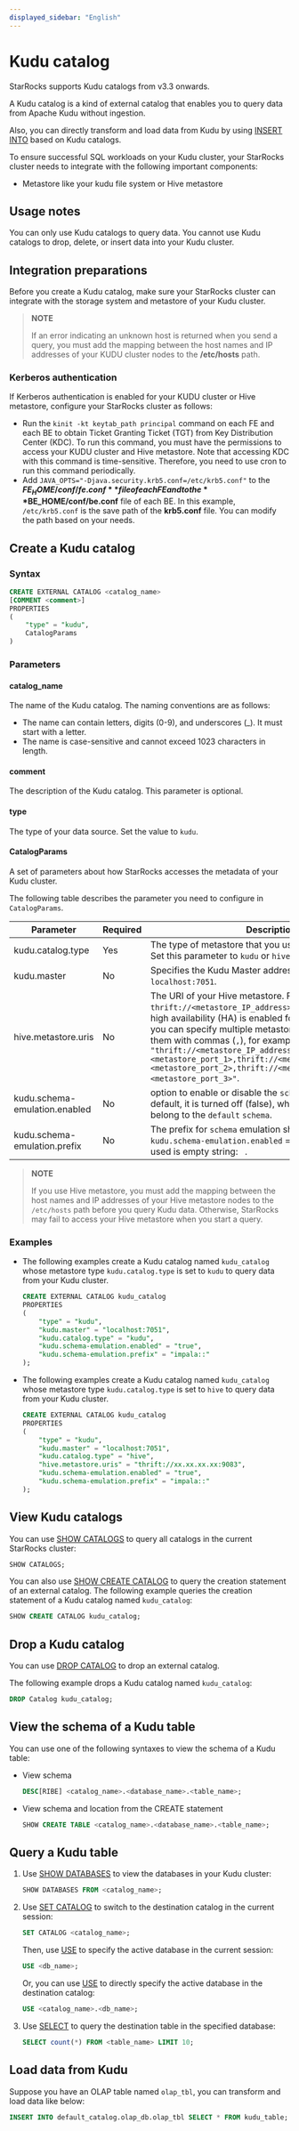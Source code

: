 ```yaml
---
displayed_sidebar: "English" 
---
```


# Kudu catalog

StarRocks supports Kudu catalogs from v3.3 onwards.

A Kudu catalog is a kind of external catalog that enables you to query data from Apache Kudu without ingestion.

Also, you can directly transform and load data from Kudu by using [INSERT INTO](../../sql-reference/sql-statements/data-manipulation/INSERT.md) based on Kudu catalogs.

To ensure successful SQL workloads on your Kudu cluster, your StarRocks cluster needs to integrate with the following important components:

- Metastore like your kudu file system or Hive metastore

## Usage notes

You can only use Kudu catalogs to query data. You cannot use Kudu catalogs to drop, delete, or insert data into your Kudu cluster.

## Integration preparations

Before you create a Kudu catalog, make sure your StarRocks cluster can integrate with the storage system and metastore of your Kudu cluster.

> **NOTE**
>
> If an error indicating an unknown host is returned when you send a query, you must add the mapping between the host names and IP addresses of your KUDU cluster nodes to the **/etc/hosts** path.

### Kerberos authentication

If Kerberos authentication is enabled for your KUDU cluster or Hive metastore, configure your StarRocks cluster as follows:

- Run the `kinit -kt keytab_path principal` command on each FE and each BE to obtain Ticket Granting Ticket (TGT) from Key Distribution Center (KDC). To run this command, you must have the permissions to access your KUDU cluster and Hive metastore. Note that accessing KDC with this command is time-sensitive. Therefore, you need to use cron to run this command periodically.
- Add `JAVA_OPTS="-Djava.security.krb5.conf=/etc/krb5.conf"` to the **$FE_HOME/conf/fe.conf** file of each FE and to the **$BE_HOME/conf/be.conf** file of each BE. In this example, `/etc/krb5.conf` is the save path of the **krb5.conf** file. You can modify the path based on your needs.

## Create a Kudu catalog

### Syntax

```SQL
CREATE EXTERNAL CATALOG <catalog_name>
[COMMENT <comment>]
PROPERTIES
(
    "type" = "kudu",
    CatalogParams
)
```

### Parameters

#### catalog_name

The name of the Kudu catalog. The naming conventions are as follows:

- The name can contain letters, digits (0-9), and underscores (_). It must start with a letter.
- The name is case-sensitive and cannot exceed 1023 characters in length.

#### comment

The description of the Kudu catalog. This parameter is optional.

#### type

The type of your data source. Set the value to `kudu`.

#### CatalogParams

A set of parameters about how StarRocks accesses the metadata of your Kudu cluster.

The following table describes the parameter you need to configure in `CatalogParams`.

| Parameter           | Required | Description                                                                                                                                                                                                                                                                                                                                                                                                             |
|---------------------|----------|-------------------------------------------------------------------------------------------------------------------------------------------------------------------------------------------------------------------------------------------------------------------------------------------------------------------------------------------------------------------------------------------------------------------------|
| kudu.catalog.type   | Yes      | The type of metastore that you use for your Kudu cluster. Set this parameter to `kudu` or `hive`.                                                                                                                                                                                                                                                                                                                       |
| kudu.master                   | No       | Specifies the Kudu Master address, which defaults to `localhost:7051`.                                                                                                                                                                                                                                                                                                                                         |
| hive.metastore.uris | No       | The URI of your Hive metastore. Format: `thrift://<metastore_IP_address>:<metastore_port>`. If high availability (HA) is enabled for your Hive metastore, you can specify multiple metastore URIs and separate them with commas (`,`), for example, `"thrift://<metastore_IP_address_1>:<metastore_port_1>,thrift://<metastore_IP_address_2>:<metastore_port_2>,thrift://<metastore_IP_address_3>:<metastore_port_3>"`. |
| kudu.schema-emulation.enabled | No       | option to enable or disable the `schema` emulation. By default, it is turned off (false), which means that all tables belong to the `default` `schema`.                                                                                                                                                                                                                                                                 |
| kudu.schema-emulation.prefix | No       | The prefix for `schema` emulation should only be set when `kudu.schema-emulation.enabled` = `true`. The default prefix used is empty string: ` `.                                                                                                                                                                                                                                                                       |

> **NOTE**
>
> If you use Hive metastore, you must add the mapping between the host names and IP addresses of your Hive metastore nodes to the `/etc/hosts` path before you query Kudu data. Otherwise, StarRocks may fail to access your Hive metastore when you start a query.

### Examples

- The following examples create a Kudu catalog named `kudu_catalog` whose metastore type `kudu.catalog.type` is set to `kudu` to query data from your Kudu cluster.

  ```SQL
  CREATE EXTERNAL CATALOG kudu_catalog
  PROPERTIES
  (
      "type" = "kudu",
      "kudu.master" = "localhost:7051",
      "kudu.catalog.type" = "kudu",
      "kudu.schema-emulation.enabled" = "true",
      "kudu.schema-emulation.prefix" = "impala::"
  );
  ```

- The following examples create a Kudu catalog named `kudu_catalog` whose metastore type `kudu.catalog.type` is set to `hive` to query data from your Kudu cluster.

  ```SQL
  CREATE EXTERNAL CATALOG kudu_catalog
  PROPERTIES
  (
      "type" = "kudu",
      "kudu.master" = "localhost:7051",
      "kudu.catalog.type" = "hive",
      "hive.metastore.uris" = "thrift://xx.xx.xx.xx:9083",
      "kudu.schema-emulation.enabled" = "true",
      "kudu.schema-emulation.prefix" = "impala::"
  );
  ```

## View Kudu catalogs

You can use [SHOW CATALOGS](../../sql-reference/sql-statements/data-manipulation/SHOW_CATALOGS.md) to query all catalogs in the current StarRocks cluster:

```SQL
SHOW CATALOGS;
```

You can also use [SHOW CREATE CATALOG](../../sql-reference/sql-statements/data-manipulation/SHOW_CREATE_CATALOG.md) to query the creation statement of an external catalog. The following example queries the creation statement of a Kudu catalog named `kudu_catalog`:

```SQL
SHOW CREATE CATALOG kudu_catalog;
```

## Drop a Kudu catalog

You can use [DROP CATALOG](../../sql-reference/sql-statements/data-definition/DROP_CATALOG.md) to drop an external catalog.

The following example drops a Kudu catalog named `kudu_catalog`:

```SQL
DROP Catalog kudu_catalog;
```

## View the schema of a Kudu table

You can use one of the following syntaxes to view the schema of a Kudu table:

- View schema

  ```SQL
  DESC[RIBE] <catalog_name>.<database_name>.<table_name>;
  ```

- View schema and location from the CREATE statement

  ```SQL
  SHOW CREATE TABLE <catalog_name>.<database_name>.<table_name>;
  ```

## Query a Kudu table

1. Use [SHOW DATABASES](../../sql-reference/sql-statements/data-manipulation/SHOW_DATABASES.md) to view the databases in your Kudu cluster:

   ```SQL
   SHOW DATABASES FROM <catalog_name>;
   ```

2. Use [SET CATALOG](../../sql-reference/sql-statements/data-definition/SET_CATALOG.md) to switch to the destination catalog in the current session:

   ```SQL
   SET CATALOG <catalog_name>;
   ```

   Then, use [USE](../../sql-reference/sql-statements/data-definition/USE.md) to specify the active database in the current session:

   ```SQL
   USE <db_name>;
   ```

   Or, you can use [USE](../../sql-reference/sql-statements/data-definition/USE.md) to directly specify the active database in the destination catalog:

   ```SQL
   USE <catalog_name>.<db_name>;
   ```

3. Use [SELECT](../../sql-reference/sql-statements/data-manipulation/SELECT.md) to query the destination table in the specified database:

   ```SQL
   SELECT count(*) FROM <table_name> LIMIT 10;
   ```

## Load data from Kudu

Suppose you have an OLAP table named `olap_tbl`, you can transform and load data like below:

```SQL
INSERT INTO default_catalog.olap_db.olap_tbl SELECT * FROM kudu_table;
```

